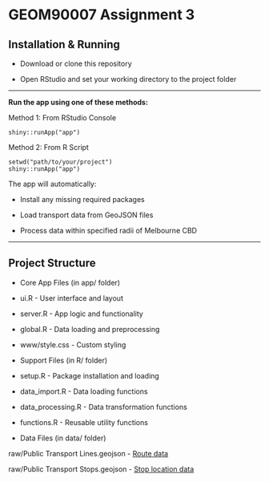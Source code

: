 # GEOM90007 Assignment 3

## Installation & Running
- Download or clone this repository

- Open RStudio and set your working directory to the project folder

---

**Run the app using one of these methods:**

Method 1: From RStudio Console
```
shiny::runApp("app")
```
Method 2: From R Script

```
setwd("path/to/your/project")
shiny::runApp("app")
```
The app will automatically:

- Install any missing required packages

- Load transport data from GeoJSON files

- Process data within specified radii of Melbourne CBD

---

## Project Structure

- Core App Files (in app/ folder)

- ui.R - User interface and layout

- server.R - App logic and functionality

- global.R - Data loading and preprocessing

- www/style.css - Custom styling

- Support Files (in R/ folder)

- setup.R - Package installation and loading

- data_import.R - Data loading functions

- data_processing.R - Data transformation functions

- functions.R - Reusable utility functions

- Data Files (in data/ folder)

raw/Public Transport Lines.geojson - [Route data](https://opendata.transport.vic.gov.au/dataset/6d36dfd9-8693-4552-8a03-05eb29a391fd/resource/52e5173e-b5d5-4b65-9b98-89f225fc529c/download/public_transport_lines.geojson)

raw/Public Transport Stops.geojson - [Stop location data](https://opendata.transport.vic.gov.au/dataset/6d36dfd9-8693-4552-8a03-05eb29a391fd/resource/afa7b823-0c8b-47a1-bc40-ada565f684c7/download/public_transport_stops.geojson)
